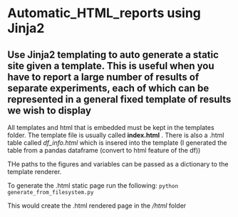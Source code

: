 # Automatic_HTML_reports using Jinja2

## Use Jinja2 templating to auto generate a static site given a template. This is useful when you have to report a large number of results of separate experiments, each of which can be represented in a general fixed template of results we wish to display

All templates and html that is embedded must be kept in the templates folder. The template file is usually called **index.html** . There is also a .html table called *df_info.html* which is insered into the template (I generated the table from a pandas dataframe (convert to html feature of the df))

THe paths to the figures and variables can be passed as a dictionary to the template renderer. 

To generate the .html static page run the following:
```python generate_from_filesystem.py```

This would create the .html rendered page in the */html* folder
